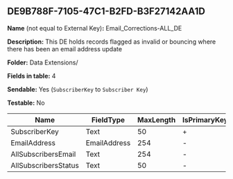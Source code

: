 ## DE9B788F-7105-47C1-B2FD-B3F27142AA1D

**Name** (not equal to External Key)**:** Email_Corrections-ALL_DE

**Description:** This DE holds records flagged as invalid or bouncing where there has been an email address update

**Folder:** Data Extensions/

**Fields in table:** 4

**Sendable:** Yes (`SubscriberKey` to `Subscriber Key`)

**Testable:** No

| Name | FieldType | MaxLength | IsPrimaryKey | IsNullable | DefaultValue |
| --- | --- | --- | --- | --- | --- |
| SubscriberKey | Text | 50 | + | - |  |
| EmailAddress | EmailAddress | 254 | - | - |  |
| AllSubscribersEmail | Text | 254 | - | + |  |
| AllSubscribersStatus | Text | 50 | - | + |  |
